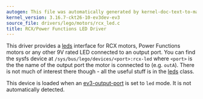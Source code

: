 ```yaml
---
autogen: This file was automatically generated by kernel-doc-text-to-markdown.py
kernel_version: 3.16.7-ckt26-10-ev3dev-ev3
source_file: drivers/lego/motors/rcx_led.c
title: RCX/Power Functions LED Driver
---
```


This driver provides a [leds] interface for RCX motors, Power Functions
motors or any other 9V rated LED connected to an output port. You can find
the sysfs device at `/sys/bus/lego/devices/<port>:rcx-led` where `<port>`
is the the name of the output port the motor is connected to (e.g. `outA`).
There is not much of interest there though - all the useful stuff is in the
[leds] class.

This device is loaded when an [ev3-output-port] is set to `led` mode.
It is not automatically detected.

[leds]: https://github.com/ev3dev/ev3dev/wiki/Using-the-LEDs
[ev3-output-port]: /docs/ports/legoev3-output-port

